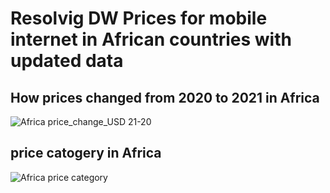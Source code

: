 # Resolvig DW Prices for mobile internet in African countries with updated data
## How prices changed from 2020 to 2021 in Africa
![Africa price_change_USD 21-20](https://user-images.githubusercontent.com/82277577/115304150-a49e1080-a175-11eb-84a5-da173097b30a.png)
## price catogery in Africa
![Africa price category](https://user-images.githubusercontent.com/82277577/115304412-ff376c80-a175-11eb-8e88-fea818b2674b.png)
